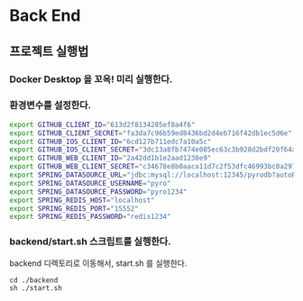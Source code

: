 # Back End

## 프로젝트 실행법

### Docker Desktop 을 꼬옥! 미리 실행한다.

### 환경변수를 설정한다.

```sh
export GITHUB_CLIENT_ID="613d2f8134285ef8a4f6"
export GITHUB_CLIENT_SECRET="fa3da7c96b59ed8436bd2d4eb716f42db1ec5d6e"
export GITHUB_IOS_CLIENT_ID="6cd127b711edc7a10a5c"
export GITHUB_IOS_CLIENT_SECRET="3dc13a8fb7474e085ec63c3b928d2bdf20f64a89"
export GITHUB_WEB_CLIENT_ID="2a42dd1b1e2aad1238e9"
export GITHUB_WEB_CLIENT_SECRET="c34678e8b0aaca11d7c2f53dfc46993bc0a29748"
export SPRING_DATASOURCE_URL="jdbc:mysql://localhost:12345/pyrodb?autoReconnect=true&useUnicode=true&characterEncoding=UTF8&serverTimeZone=Asia/Seoul"
export SPRING_DATASOURCE_USERNAME="pyro"
export SPRING_DATASOURCE_PASSWORD="pyro1234"
export SPRING_REDIS_HOST="localhost"
export SPRING_REDIS_PORT="15552"
export SPRING_REDIS_PASSWORD="redis1234"
```

### backend/start.sh 스크립트를 실행한다.

backend 디렉토리로 이동해서, start.sh 를 실행한다.

```
cd ./backend
sh ./start.sh
```
